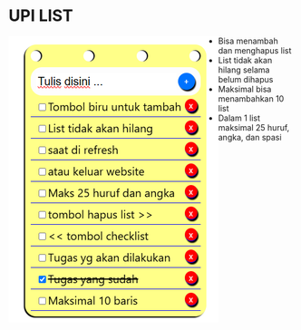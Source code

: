 # UPI LIST

<p>
  <img src="img/Screenshot%20(80).png" align="left">
  
  - Bisa menambah dan menghapus list
  - List tidak akan hilang selama belum dihapus
  - Maksimal bisa menambahkan 10 list
  - Dalam 1 list maksimal 25 huruf, angka, dan spasi
</p>
